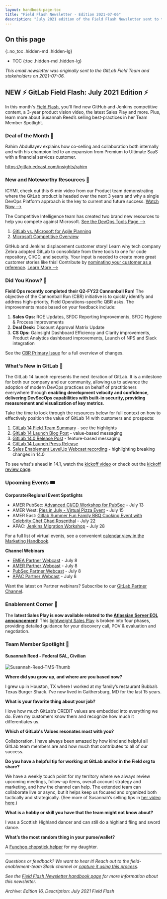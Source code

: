 ```yaml
---
layout: handbook-page-toc
title: "Field Flash Newsletter - Edition 2021-07-06"
description: "July 2021 edition of the Field Flash Newsletter sent to the GitLab Field (Sales, CS, SDR) team and stakeholders"
---
```


## On this page
{:.no_toc .hidden-md .hidden-lg}

- TOC
{:toc .hidden-md .hidden-lg}

*This email newsletter was originally sent to the GitLab Field Team and stakeholders on 2021-07-06.*

## NEW ⚡️ GitLab Field Flash: July 2021 Edition ⚡️
In this month's [Field Flash](/handbook/sales/field-communications/field-flash-newsletter/#overview), you'll find new GitHub and Jenkins competitive content, a 3-year product vision video, the latest Sales Play and more. Plus, learn more about Susannah Reed’s selling best-practices in her Team Member Spotlight.

### Deal of the Month 🏅
Rahim Abdullayev explains how co-selling and collaboration both internally and with his champion led to an expansion from Premium to Ultimate SaaS with a financial services customer. 

https://gitlab.edcast.com/insights/rahim

### New and Noteworthy Resources 📓
ICYMI, check out this 6-min video from our Product team demonstrating where the GitLab product is headed over the next 3 years and why a single DevOps Platform approach is the key to current and future success. [Watch Now -->](https://www.youtube.com/watch?v=2By7ipuQk1o)

The Competitive Intelligence team has created two brand new resources to help you compete against Microsoft. [See the DevOps Tools Page -->](https://about.gitlab.com/devops-tools/github-vs-gitlab/)
1. [GitLab vs. Microsoft for Agile Planning](https://docs.google.com/presentation/d/1MREoycGuFj-48watw0ary-Bm9o0wtEaKeYa_ZnpqrQM/edit#slide=id.gdc8eca6747_0_0) 
1. [Microsoft Competitive Overview](https://docs.google.com/presentation/d/1-XJif6GwOl9coah5YQjOr6APM4fSGNpScOAtQJbpnWg/edit#slide=id.gdc8eca6747_0_0) 

GitHub and Jenkins displacement customer story! Learn why tech company Zebra adopted GitLab to consolidate from three tools to one for code repository, CI/CD, and security. Your input is needed to create more great customer stories like this! Contribute by [nominating your customer as a reference](/handbook/marketing/strategic-marketing/customer-reference-program/#process-for-nominating-new-reference-customers). [Learn More -->](https://about.gitlab.com/customers/thezebra/) 


### Did You Know? 🔢
**Field Ops recently completed their Q2-FY22 Cannonball Run!** The objective of the Cannonball Run (CBR) initiative is to quickly identify and address high-priority, Field Operations-specific QBR asks. The improvements made based on your feedback include: 
1. **Sales Ops:** ROE Updates, SFDC Reporting Improvements, SFDC Hygiene & Process Improvements
1. **Deal Desk:** Discount Approval Matrix Update 
1. **CS Ops:** Gainsight Dashboard Efficiency and Clarity improvements, Product Analytics dashboard improvements, Launch of NPS and Slack integration

See the [CBR Primary Issue](https://gitlab.com/gitlab-com/sales-team/field-operations/sales-operations/-/issues/2270) for a full overview of changes.

### What's New in GitLab 🚀
The GitLab 14 launch represents the next iteration of GitLab. It is a milestone for both our company and our community, allowing us to advance the adoption of modern DevOps practices on behalf of practitioners everywhere through **enabling development velocity and confidence, delivering DevSecOps capabilities with built-in security, providing measurement and visualization of key metrics**.

Take the time to look through the resources below for full context on how to effectively position the value of GitLab 14 with customers and prospects: 
1. [GitLab 14 Field Team Summary](https://docs.google.com/document/d/1vkCVaSeAvDTWKyYfi2ZFmeeDL3RJVg8kf57aOz8fyuw/edit) - see the highlights
1. [GitLab 14 Launch Blog Post](https://about.gitlab.com/blog/2021/06/22/gitlab-14-modern-devops/) - value-based messaging
1. [GitLab 14.0 Release Post](https://about.gitlab.com/releases/2021/06/22/gitlab-14-0-released/) - feature-based messaging
1. [GitLab 14 Launch Press Release](https://about.gitlab.com/press/releases/2021-06-22-gitlab-14-delivers-modern-devops-in-one-platform.html)
1. [Sales Enablement LevelUp Webcast recording](https://youtu.be/k-wvJtL_NeM) - highlighting breaking changes in 14.0

To see what's ahead in 14.1, watch the [kickoff video](https://www.youtube.com/watch?v=jAVWu91gDaE&list=PL05JrBw4t0Kr745gqBNOlQEctvHy02XmQ) or check out the [kickoff review page](https://about.gitlab.com/direction/kickoff/).

### Upcoming Events 🎟
**Corporate/Regional Event Spotlights**
- AMER PubSec: [Advanced CI/CD Workshop for PubSec](https://gitlab.com/gitlab-com/marketing/field-marketing/-/issues/2756) - July 13
- AMER West: [Pies in July - Virtual Pizza Event](https://gitlab.com/gitlab-com/marketing/field-marketing/-/issues/2857) - July 15
- AMER East: [Gitlab Summer Fun Family BBQ Cooking Event with Celebrity Chef Chad Rosenthal](https://gitlab.com/gitlab-com/marketing/field-marketing/-/issues/3242) - July 22
- APAC: [Jenkins Migration Workshop](https://gitlab.com/gitlab-com/marketing/field-marketing/-/issues/3105) - July 28

For a full list of virtual events, see a convenient [calendar view in the Marketing Handbook](/handbook/marketing/revenue-marketing/digital-marketing-programs/marketing-programs/virtual-events/#gitlab-virtual-events-calendar). 

**Channel Webinars**
- [EMEA Partner Webcast](https://mailchi.mp/3f3a6d5e0159/emea_channel_partner_webcast-july-2021) - July 8
- [AMER Partner Webcast](https://mailchi.mp/8215d0ae5d81/amer_channel_partner_webcast-july2021) - July 8 
- [PubSec Partner Webcast](https://mailchi.mp/6a4862977335/pubsec_channel_partner_webcast-july2021) - July 8 
- [APAC Partner Webcast](https://mailchi.mp/a559b7f62d8d/apac_channel_partner_webcast-july2021) - July 8

Want the latest on Partner webinars? Subscribe to our [GitLab Partner Channel](https://www.brighttalk.com/channel/18613/). 

### Enablement Corner 🧠
The **latest Sales Play is now available related to the [Atlassian Server EOL announcement](https://www.atlassian.com/migration/journey-to-cloud)**! This [lightweight Sales Play](/handbook/sales/salesplays/) is broken into four phases, providing detailed guidance for your discovery call, POV & evaluation and negotiation.

### Team Member Spotlight 🔦

#### Susannah Reed - Federal SAL, Civilian

![Susannah-Reed-TMS-Thumb](/handbook/sales/field-communications/field-flash-newsletter/images/Susannah-Reed-TMS-Thumb.png)

**Where did you grow up, and where are you based now?**

I grew up in Houston, TX where I worked at my family’s restaurant Bubba’s Texas Burger Shack. I’ve now lived in Gaithersburg, MD for the last 15 years. 

**What is your favorite thing about your job?**

I love how much GitLab’s CREDIT values are embedded into everything we do. Even my customers know them and recognize how much it differentiates us.

**Which of GitLab's Values resonates most with you?**

Collaboration. I have always been amazed by how kind and helpful all GitLab team members are and how much that contributes to all of our success.

**Do you have a helpful tip for working at GitLab and/or in the Field org to share?**

We have a weekly touch point for my territory where we always review upcoming meetings, follow-up items, overall account strategy and marketing, and how the channel can help. The extended team can collaborate live or async, but it helps keep us focused and organized both tactically and strategically. (See more of Susannah’s selling tips in [her video here](https://www.youtube.com/watch?v=CBJdYGLofHE).)

**What is a hobby or skill you have that the team might not know about?**

I was a Scottish Highland dancer and can still do a highland fling and sword dance.

**What’s the most random thing in your purse/wallet?**

A [Funchop chopstick helper](https://www.funchop.com/) for my daughter.

----

*Questions or feedback? We want to hear it! Reach out to the field-enablement-team Slack channel or [capture it using this process](/handbook/sales/field-communications/#sharing-feedback).*

*See the [Field Flash Newsletter handbook page](/handbook/sales/field-communications/field-flash-newsletter/) for more information about this newsletter.*

*Archive: Edition 16, Description: July 2021 Field Flash*


